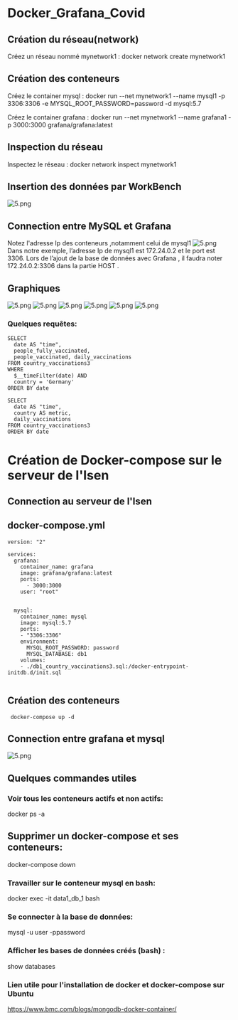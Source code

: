 # Docker_Grafana_Covid



## Création du réseau(network)

Créez un réseau nommé mynetwork1 : docker network create mynetwork1



## Création des conteneurs

Créez le container mysql : docker run --net mynetwork1 --name mysql1 -p 3306:3306 -e
 MYSQL_ROOT_PASSWORD=password -d mysql:5.7 

Créez le container grafana : docker run --net mynetwork1 --name grafana1 -p 3000:3000 grafana/grafana:latest

## Inspection du réseau

Inspectez le réseau : docker network inspect mynetwork1

## Insertion des données par WorkBench

![5.png](./grafana_docker_brief/MySQLWorkbench.png)


## Connection entre MySQL et Grafana

Notez l'adresse Ip des conteneurs ,notamment celui de mysql1 
![5.png](./grafana_docker_brief/Capture_network.JPG)
Dans notre exemple, l’adresse Ip de mysql1 est 172.24.0.2 et le port est 3306. 
Lors de l’ajout de la base de données avec Grafana , il faudra noter 172.24.0.2:3306 dans la partie HOST . 


## Graphiques

![5.png](./grafana_docker_brief/Capture_bar.JPG)
![5.png](./grafana_docker_brief/Capture_bar_2.JPG)
![5.png](./grafana_docker_brief/Capture_heatmap.JPG)
![5.png](./grafana_docker_brief/Capture_hundred.JPG)
![5.png](./grafana_docker_brief/Capture_lines.JPG)
![5.png](./grafana_docker_brief/Capture_stats.JPG)




### Quelques requêtes:
```
SELECT
  date AS "time",
  people_fully_vaccinated,
  people_vaccinated, daily_vaccinations
FROM country_vaccinations3
WHERE
  $__timeFilter(date) AND
  country = 'Germany'
ORDER BY date
```

```
SELECT
  date AS "time",
  country AS metric,
  daily_vaccinations
FROM country_vaccinations3
ORDER BY date
```

# Création de Docker-compose sur le serveur de l'Isen

## Connection au serveur de l'Isen

## docker-compose.yml 

```
version: "2"

services:
  grafana:
    container_name: grafana
    image: grafana/grafana:latest
    ports:
      - 3000:3000
    user: "root"


  mysql:
    container_name: mysql
    image: mysql:5.7
    ports:
    - "3306:3306"
    environment:
      MYSQL_ROOT_PASSWORD: password
      MYSQL_DATABASE: db1
    volumes:
    - ./db1_country_vaccinations3.sql:/docker-entrypoint-initdb.d/init.sql
  
```
## Création des conteneurs

``` docker-compose up -d```

## Connection entre grafana et mysql
![5.png](./grafana_docker_brief/Capture_command_docker.JPG)

## Quelques commandes utiles

### Voir tous les conteneurs actifs et non actifs:
docker ps -a

## Supprimer un docker-compose et ses conteneurs:

docker-compose down

### Travailler sur le conteneur mysql en bash:
docker exec -it data1_db_1 bash

### Se connecter à la base de données:
mysql -u user -ppassword

### Afficher les bases de données créés (bash) : 
show databases

### Lien utile pour l'installation de docker et docker-compose sur Ubuntu

https://www.bmc.com/blogs/mongodb-docker-container/
